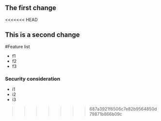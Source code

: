 ## The first change

<<<<<<< HEAD
 ## This is a second change
 
 #Feature list
 * f1
 * f2
 * f3


  ### Security consideration 
 * i1
 * i2
 * i3
>>>>>>> 687a3921f6506c7e82b9564850d79871b866b09c
